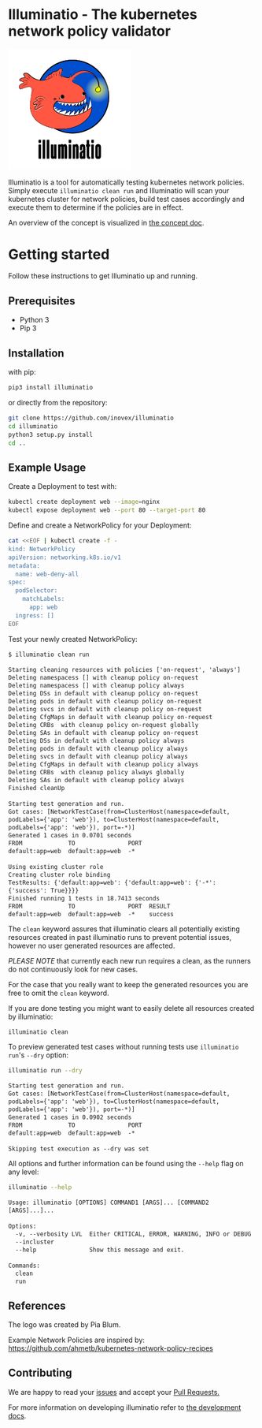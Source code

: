 # Illuminatio - The kubernetes network policy validator

<img src="/logo/logo.png" width="250px">

Illuminatio is a tool for automatically testing kubernetes network policies.
Simply execute `illuminatio clean run`
and Illuminatio will scan your kubernetes cluster for network policies, build test cases accordingly and execute them
to determine if the policies are in effect.

An overview of the concept is visualized in [the concept doc](docs/concept.md).

# Getting started
Follow these instructions to get Illuminatio up and running.

## Prerequisites

- Python 3
- Pip 3

## Installation

with pip:

```bash
pip3 install illuminatio
```

or directly from the repository:

```bash
git clone https://github.com/inovex/illuminatio
cd illuminatio
python3 setup.py install
cd ..
```

## Example Usage

Create a Deployment to test with:

```bash
kubectl create deployment web --image=nginx
kubectl expose deployment web --port 80 --target-port 80
```

Define and create a NetworkPolicy for your Deployment:

```bash
cat <<EOF | kubectl create -f -
kind: NetworkPolicy
apiVersion: networking.k8s.io/v1
metadata:
  name: web-deny-all
spec:
  podSelector:
    matchLabels:
      app: web
  ingress: []
EOF
```

Test your newly created NetworkPolicy:

```bash
$ illuminatio clean run
```
```
Starting cleaning resources with policies ['on-request', 'always']
Deleting namespacess [] with cleanup policy on-request
Deleting namespacess [] with cleanup policy always
Deleting DSs in default with cleanup policy on-request
Deleting pods in default with cleanup policy on-request
Deleting svcs in default with cleanup policy on-request
Deleting CfgMaps in default with cleanup policy on-request
Deleting CRBs  with cleanup policy on-request globally
Deleting SAs in default with cleanup policy on-request
Deleting DSs in default with cleanup policy always
Deleting pods in default with cleanup policy always
Deleting svcs in default with cleanup policy always
Deleting CfgMaps in default with cleanup policy always
Deleting CRBs  with cleanup policy always globally
Deleting SAs in default with cleanup policy always
Finished cleanUp

Starting test generation and run.
Got cases: [NetworkTestCase(from=ClusterHost(namespace=default, podLabels={'app': 'web'}), to=ClusterHost(namespace=default, podLabels={'app': 'web'}), port=-*)]
Generated 1 cases in 0.0701 seconds
FROM             TO               PORT
default:app=web  default:app=web  -*

Using existing cluster role
Creating cluster role binding
TestResults: {'default:app=web': {'default:app=web': {'-*': {'success': True}}}}
Finished running 1 tests in 18.7413 seconds
FROM             TO               PORT  RESULT
default:app=web  default:app=web  -*    success
```

The `clean` keyword assures that illuminatio clears all potentially existing resources created in past illuminatio runs to prevent potential issues, however no user generated resources are affected.

*PLEASE NOTE* that currently each new run requires a clean, as the runners do not continuously look for new cases.

For the case that you really want to keep the generated resources you are free to omit the `clean` keyword.

If you are done testing you might want to easily delete all resources created by illuminatio:

```bash
illuminatio clean
```

To preview generated test cases without running tests use `illuminatio run`'s `--dry` option:

```bash
illuminatio run --dry
```
```
Starting test generation and run.
Got cases: [NetworkTestCase(from=ClusterHost(namespace=default, podLabels={'app': 'web'}), to=ClusterHost(namespace=default, podLabels={'app': 'web'}), port=-*)]
Generated 1 cases in 0.0902 seconds
FROM             TO               PORT
default:app=web  default:app=web  -*

Skipping test execution as --dry was set
```

All options and further information can be found using the `--help` flag on any level:

```bash
illuminatio --help
```
```
Usage: illuminatio [OPTIONS] COMMAND1 [ARGS]... [COMMAND2 [ARGS]...]...

Options:
  -v, --verbosity LVL  Either CRITICAL, ERROR, WARNING, INFO or DEBUG
  --incluster
  --help               Show this message and exit.

Commands:
  clean
  run
```

## References

The logo was created by Pia Blum.

Example Network Policies are inspired by:
https://github.com/ahmetb/kubernetes-network-policy-recipes

## Contributing
We are happy to read your [issues](https://github.com/inovex/illuminatio/issues) and accept your [Pull Requests.](https://github.com/inovex/illuminatio/compare)

For more information on developing illuminatio refer to [the development docs](docs/developing.md).

